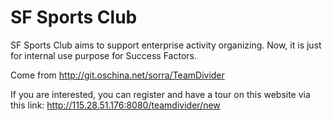 # SF Sports Club
SF Sports Club aims to support enterprise activity organizing.
Now, it is just for internal use purpose for Success Factors.

Come from http://git.oschina.net/sorra/TeamDivider

If you are interested, you can register and have a tour on this website via this link:
http://115.28.51.176:8080/teamdivider/new


